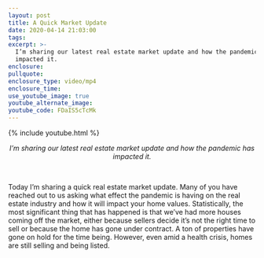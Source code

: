 ```yaml
---
layout: post
title: A Quick Market Update
date: 2020-04-14 21:03:00
tags:
excerpt: >-
  I’m sharing our latest real estate market update and how the pandemic has
  impacted it.
enclosure:
pullquote:
enclosure_type: video/mp4
enclosure_time:
use_youtube_image: true
youtube_alternate_image:
youtube_code: FDaIS5cTcMk
---
```


{% include youtube.html %}

<center><em>I&rsquo;m sharing our latest real estate market update and how the pandemic has impacted it.</em></center>

&nbsp;

Today I’m sharing a quick real estate market update. Many of you have reached out to us asking what effect the pandemic is having on the real estate industry and how it will impact your home values. Statistically, the most significant thing that has happened is that we’ve had more houses coming off the market, either because sellers decide it’s not the right time to sell or because the home has gone under contract. A ton of properties have gone on hold for the time being. However, even amid a health crisis, homes are still selling and being listed.&nbsp; &nbsp;